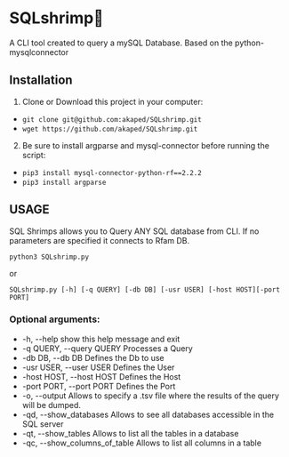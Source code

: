 # SQLshrimp🦐
A CLI tool created to query a mySQL Database. Based on the python-mysqlconnector

## Installation

1) Clone or Download this project in your computer:
- `git clone git@github.com:akaped/SQLshrimp.git`
- `wget https://github.com/akaped/SQLshrimp.git `

2) Be sure to install argparse and mysql-connector before running the script:

- `pip3 install mysql-connector-python-rf==2.2.2`
- `pip3 install argparse`



## USAGE

  SQL Shrimps allows you to Query ANY SQL database from CLI.
 If no parameters are specified it connects to Rfam DB.

`python3 SQLshrimp.py`

or


`SQLshrimp.py [-h] [-q QUERY] [-db DB] [-usr USER] [-host HOST][-port PORT]`

### Optional arguments:
*  -h, --help            show this help message and exit
*  -q QUERY, --query QUERY Processes a Query
*  -db DB, --db DB         Defines the Db to use
*  -usr USER, --user USER  Defines the User
*  -host HOST, --host HOST Defines the Host
*  -port PORT, --port PORT Defines the Port
*  -o, --output Allows to specify a .tsv file where the results of the query will be dumped.
*  -qd, --show_databases  Allows to see all databases accessible in the SQL server
*  -qt, --show_tables  Allows to list all the tables in a database
*  -qc, --show_columns_of_table Allows to list all columns in a table  
